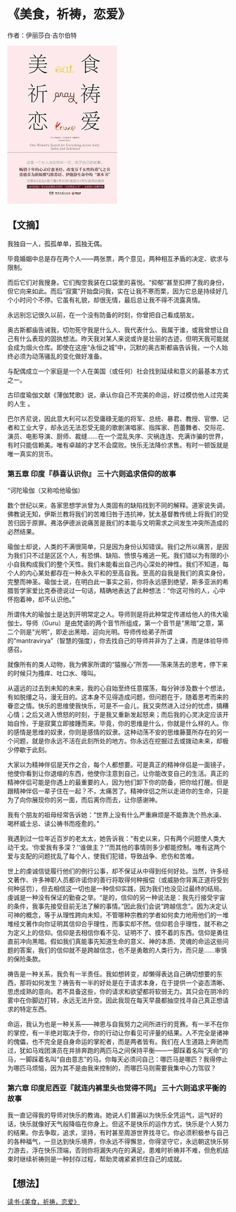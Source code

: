 # 《美食，祈祷，恋爱》

作者：伊丽莎白·吉尔伯特

![](./src/20250626155725.jpg)
## 【文摘】

我独自一人，孤孤单单，孤独无偶。  

毕竟婚姻中总是存在两个人——两张票，两个意见，两种相互矛盾的决定、欲求与限制。  

 而后它们对我搜身。它们掏空我装在口袋里的喜悦。“抑郁”甚至扣押了我的身份，但它向来如此。而后“寂寞”开始盘问我，实在让我不寒而栗，因为它总是持续好几个小时问个不停。它虽有礼貌，却很无情，最后总让我不得不流露真情。  

永远别忘记很久以前，在一个没有防备的时刻，你曾把自己看成朋友。  

奥古斯都庙告诫我，切勿死守我是什么人、我代表什么、我属于谁，或我曾想让自己有什么表现的固执想法。昨天我对某人来说或许是壮丽的古迹，但明天我可能就会成为烟火仓库。即使在这座“永恒之城”中，沉默的奥古斯都庙告诉我，一个人始终必须为动荡骚乱的变化做好准备。  
 
 与配偶成立一个家庭是一个人在美国（或任何）社会找到延续和意义的最基本方式之一。  

古印度瑜伽文献《薄伽梵歌》说，承认你自己不完美的命运，好过模仿他人过完美的人生 。
  
巴尔齐尼说，因此意大利可以忍受庸碌无能的将军、总统、暴君、教授、官僚、记者和工业大亨，却永远无法忍受无能的歌剧演唱家、指挥家、芭蕾舞者、交际花、演员、电影导演、厨师、裁缝……在一个混乱失序、灾祸连连、充满诈骗的世界，有时只能信赖美。唯有卓越的才艺不会腐败。快乐无法降价求售。有时一顿饭就是唯一真实的货币。  
### 第五章 印度『恭喜认识你』 三十六则追求信仰的故事

“诃陀瑜伽（又称哈他瑜伽）  

数个世纪以来，各家思想学派曾为人类固有的缺陷找到不同的解释。道家说失调，佛教说无知，伊斯兰教将我们的苦难归咎于违抗神，犹太基督教传统上将我们的受苦归因于原罪。弗洛伊德派说痛苦是我们的本能与文明需求之间发生冲突所造成的必然结果。  

瑜伽士却说，人类的不满很简单，只是因为身份认知错误。我们之所以痛苦，是因为我们只不过是区区个人，有恐惧、缺陷、愤恨与难逃一死。我们错以为有限的小小自我构成我们的整个天性。我们未能看出自己内心深处的神性。我们不知道，每个人的内心某处都存在一种永久平和的至高自我。至高的自我是我们的真实身份，完整而神圣。瑜伽士说，在明白此一事实之前，你将永远感到绝望，斯多亚派的希腊哲学家爱比克泰德说过一句话，精确地表达了此种想法：“你这可怜的人，心中怀抱着神，却不认识他。”  

所谓伟大的瑜伽士是达到开明常定之人。导师则是将此种常定传递给他人的伟大瑜伽士。导师（Guru）是由梵语的两个音节所组成，第一个音节是“黑暗”之意，第二个则是“光明”，即走出黑暗，迎向光明。导师传给弟子所谓的“mantravirya”（智慧的强度），你去找自己的导师并非为了上课，而是体验导师感召。  

就像所有的类人动物，我为佛家所谓的“猿猴心”所苦——荡来荡去的思考，停下来的时候只为搔痒、吐口水、嚎叫。  

 从遥远的过去到未知的未来，我的心自始至终任意摆荡，每分钟涉及数十个想法，有如脱缰之马，漫无目的。这本身不见得造成问题，但问题在于，随着思考而来的眷恋之情。快乐的思维使我快乐，可是不一会儿，我又突然进入过分的忧虑，搞糟心情；之后又进入愤怒的时刻，于是我又重新发起怒来；而后我的心灵决定应该开始自怜，于是寂寞立即接踵而来。毕竟，你的思维是什么，你就是什么样的人。你的感情是思维的奴隶，你则是感情的奴隶。这种动荡不安的思维藤蔓所存在的另一个问题，就是你永远不活在此刻所处的地方。你永远在挖掘过去或拨动未来，却极少停歇于此刻。  

大家以为精神伴侣是天作之合，每个人都想要。可是真正的精神伴侣是一面镜子，他使你看到让你退缩的东西，他使你注意到自己，让你能改变自己的生活。真正的精神伴侣可能是你遇上的最重要的人，因为他们卸下你的防备，把你给打醒。但是跟精神伴侣一辈子住在一起？不，太痛苦了。精神伴侣之所以走进你的生命，只是为了向你展现你的另一面，而后离你而去，让你感谢神。  

我有个朋友的祖母经常告诉她：“世界上没有什么严重麻烦是不能靠洗个热水澡、喝杯威士忌、读公祷书而痊愈的。”  
 
 我遇到过一位年近百岁的老太太，她告诉我：“有史以来，只有两个问题使人类大动干戈。‘你爱我有多深？'‘谁做主？'”而其他的事情则多少都能控制。唯有这两个爱与支配的问题扰乱了每个人，使我们犯错，导致战争、悲伤和苦难。  
 
世上的虔诚信徒履行他们的例行公事，却不保证从中得到任何好处。当然，许多经文著作、许多神职人员都许诺你的善行将取得何种报偿（或威胁你背离正道将受到何种惩罚），但去相信这一切也是一种信仰实践，因为我们也没见过最终的结局。虔诚是一种没有保证的勤奋之举。“是的，信仰的另一种说法是：我先行接受宇宙的条件，我事先接受目前无法了解的事情。”因此我们会说“跨越信念”。因为决定认可神的概念，等于从理性跨向未知，不管哪种宗教的学者如何卖力地用他们的一堆堆经文著作向你证明其信仰合乎理性，而事实却不然。信仰若合乎理性，就不称之为定义上的信仰。信仰是去相信你看不见、证明不了、摸不着的东西。信仰是勇往直前冲向黑暗。假如我们真能事先知道生命的意义、神的本质、灵魂的命运这些问题的答案，我们的信仰就不是跨越信念，也不是勇敢的人类行为，而只是……审慎的保险条款。  

 祷告是一种关系，我负有一半责任。我如想转变，却懒得表达自己确切想要的东西，那将如何发生？祷告有一半的好处是在于请求本身，在于提供一个姿态清晰、思虑成熟的意向。若不具备这些，你的请求和欲望都将软弱无力。其只会在阴冷的雾中在你脚边打转，永远无法升空。因此我现在每天早晨都抽空找寻自己真正想请求的特定东西。  

命运，我认为也是一种关系——神恩与自我努力之间所进行的竞赛。有一半不在你的掌控，有一半绝对取决于你，你的行动让你看见可评量的结果。人不完全是诸神的傀儡，也不完全是自身命运的掌舵者，而是两者皆有。我们在人生道路上奔驰而过，犹如马戏团演员在并排奔跑的两匹马之间保持平衡——一脚踩着名叫“天命”的马，一脚踩着名叫“自由意志”的马。你每天必须问自己：哪匹马是哪匹？我得停止为哪匹马烦恼，因为其不是由我来控制的，而哪匹马则需要我集中心力驾驭？  

### 第六章 印度尼西亚『就连内裤里头也觉得不同』 三十六则追求平衡的故事

我一直记得我的导师对快乐的教诲。她说人们普遍以为快乐全凭运气，运气好的话，快乐就像好天气般降临在你身上。但这不是快乐的运作方式，快乐是个人努力的结果。你去争取，追求，坚持，有时甚至周游世界找寻它。你必须积极参与自己的各种福气，一旦达到快乐境界，你永远不得懈怠，你得坚守它，永远朝这快乐努力游去，浮在快乐顶端，否则你将漏失内在的满足。患难时祈祷并不难，但危机结束时继续祈祷则是一种封存过程，帮助灵魂紧紧抓住自己的成就。  

## 【想法】

[读书·《美食，祈祷，恋爱》](https://mp.weixin.qq.com/s/n9G0rP2laUpV73mL4PzYsw)